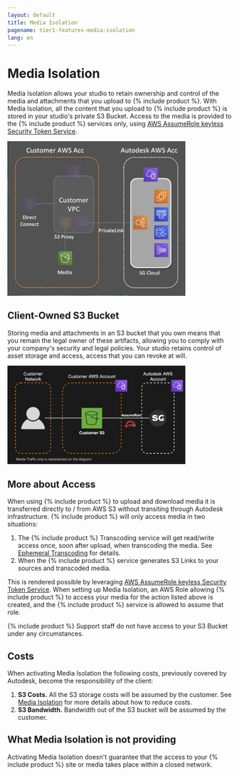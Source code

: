 ```yaml
---
layout: default
title: Media Isolation
pagename: tier1-features-media-isolation
lang: en
---
```


# Media Isolation
Media Isolation allows your studio to retain ownership and control of the media and attachments that you upload to {% include product %}. With Media Isolation, all the content that you upload to {% include product %} is stored in your studio's private S3 Bucket. Access to the media is provided to the {% include product %} services only, using [AWS AssumeRole keyless Security Token Service](https://docs.aws.amazon.com/STS/latest/APIReference/API_AssumeRole.html).

<img alt="media-isolation-overview" src="../images/media-isolation-overview.png" width="400">

## Client-Owned S3 Bucket
Storing media and attachments in an S3 bucket that you own means that you remain the legal owner of these artifacts, allowing you to comply with your company's security and legal policies. Your studio retains control of asset storage and access, access that you can revoke at will.

<img alt="media-isolation-arch" src="../images/media-isolation-arch.png" width="400">

## More about Access
When using {% include product %} to upload and download media it is transferred directly to / from AWS S3 without transiting through Autodesk infrastructure. {% include product %} will only access media in two situations:
1. The {% include product %} Transcoding service will get read/write access once, soon after upload, when transcoding the media. See [Ephemeral Transcoding](../getting_started/about.md#ephemeral-transcoding) for details.
2. When the {% include product %} service generates S3 Links to your sources and transcoded media.

This is rendered possible by leveraging [AWS AssumeRole keyless Security Token Service](https://docs.aws.amazon.com/STS/latest/APIReference/API_AssumeRole.html). When setting up Media Isolation, an AWS Role allowing {% include product %} to access your media for the action listed above is created, and the {% include product %} service is allowed to assume that role.

{% include product %} Support staff do not have access to your S3 Bucket under any circumstances.

## Costs
When activating Media Isolation the following costs, previously covered by Autodesk, become the responsibility of the client:
1. **S3 Costs.** All the S3 storage costs will be assumed by the customer. See [Media Isolation](../setup/tuning.md) for more details about how to reduce costs.
2. **S3 Bandwidth.** Bandwidth out of the S3 bucket will be assumed by the customer.

## What Media Isolation is not providing
Activating Media Isolation doesn't guarantee that the access to your {% include product %} site or media takes place within a closed network. 